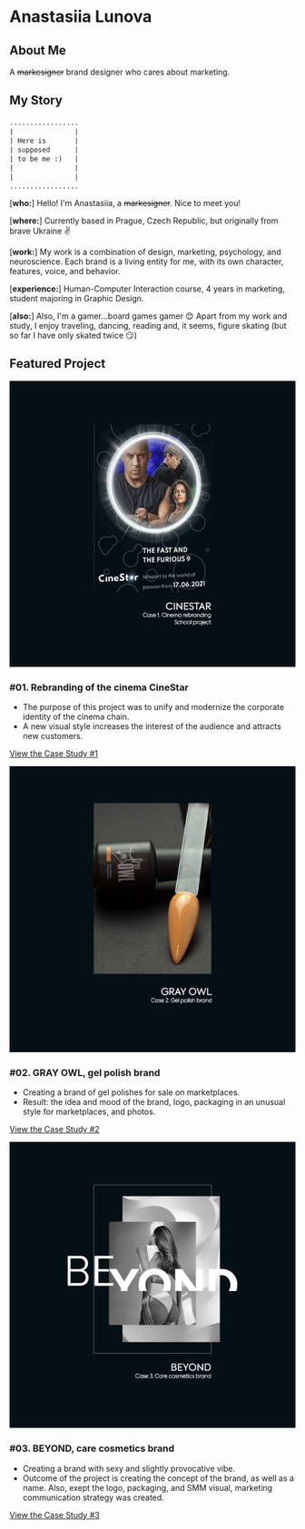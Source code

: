# Anastasiia Lunova

## About Me
A ~~markesigner~~ brand designer who cares about marketing.

## My Story

```
.................
|               |
| Here is       |
| supposed      |
| to be me :)   |
|               |
|               |
.................
```

[__who:__] Hello! I'm Anastasiia, a ~~markesigner~~. Nice to meet you!

[__where:__] Currently based in Prague, Czech Republic, but originally from brave Ukraine ✌

[__work:__] My work is a combination of design, marketing, psychology, and neuroscience. Each brand is a living entity for me, with its own character, features, voice, and behavior. 

 [__experience:__] Human-Computer Interaction course, 4 years in marketing, student majoring in Graphic Design.

[__also:__] Also, I'm a gamer...board games gamer 😊 Apart from my work and study, I enjoy traveling, dancing, reading and, it seems, figure skating (but so far I have only skated twice 😏)

## Featured Project

![Case study #1: rebranding of the cinema CineStar. Project preview.](images/case-study-01.png)

### #01. Rebranding of the cinema CineStar

- The purpose of this project was to unify and modernize the corporate identity of the cinema chain.
- A new visual style increases the interest of the audience and attracts new customers.

[View the Case Study #1](case-study-01.md)


![Case study #2: GRAY OWL, gel polish brand. Project preview.](images/case-study-02.png)

### #02. GRAY OWL, gel polish brand

- Creating a brand of gel polishes for sale on marketplaces.
- Result: the idea and mood of the brand, logo, packaging in an unusual style for marketplaces, and photos.

[View the Case Study #2](case-study-02.md)


![Case study #3: BEYOND, care cosmetics brand. Project preview.](images/case-study-03.png)

### #03. BEYOND, care cosmetics brand

- Creating a brand with sexy and slightly provocative vibe.
- Outcome of the project is creating the concept of the brand, as well as a name. Also, exept the logo, packaging, and SMM visual, marketing communication strategy was created.

[View the Case Study #3](case-study-03.md)
